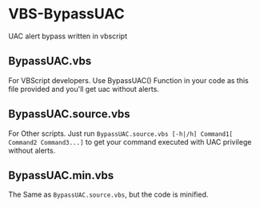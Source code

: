 # VBS-BypassUAC
UAC alert bypass written in vbscript

## BypassUAC.vbs
For VBScript developers. Use BypassUAC() Function in your code as this file provided and you'll get uac without alerts.

## BypassUAC.source.vbs
For Other scripts. Just run `BypassUAC.source.vbs [-h|/h] Command1[ Command2 Command3...]` to get your command executed with UAC privilege without alerts.

## BypassUAC.min.vbs
The Same as `BypassUAC.source.vbs`, but the code is minified.
